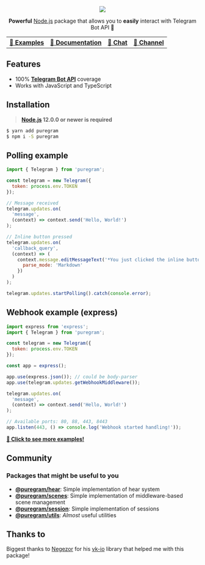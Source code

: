 <p align='center'>
  <img src='https://github.com/nitreojs/puregram/blob/master/docs/logo.png' />
</p>

<p align='center'>
  <b>Powerful</b>
  <a href='nodejs.org'>Node.js</a>
  package that allows you to
  <b>easily</b>
  interact with
  <a src='https://core.telegram.org/bots/api'>Telegram Bot API</a>
  🚀
</p>

<table align='center'>
  <tr>
    <th>
      <a href='https://github.com/nitreojs/puregram/tree/master/docs/examples'>
        🤖 Examples
      </a>
    </th>
    <th>
      <a href='https://github.com/nitreojs/puregram/tree/master/docs'>
        📖 Documentation
      </a>
    </th>
    <th>
      <a href='https://t.me/puregram_chat'>
        💬 Chat
      </a>
    </th>
    <th>
      <a href='https://t.me/puregram_channel'>
        💬 Channel
      </a>
    </th>
  </tr>
</table>

## Features

* 100% [**Telegram Bot API**](https://core.telegram.org/bots/api) coverage
* Works with JavaScript and TypeScript

## Installation
> **[Node.js](https://nodejs.org/) 12.0.0 or newer is required**

```sh
$ yarn add puregram
$ npm i -S puregram
```

## Polling example

```js
import { Telegram } from 'puregram';

const telegram = new Telegram({
  token: process.env.TOKEN
});

// Message received
telegram.updates.on(
  'message',
  (context) => context.send('Hello, World!')
);

// Inline button pressed
telegram.updates.on(
  'callback_query',
  (context) => (
    context.message.editMessageText('*You just clicked the inline button!*', {
      parse_mode: 'Markdown'
    })
  )
);

telegram.updates.startPolling().catch(console.error);
```

## Webhook example (express)

```js
import express from 'express';
import { Telegram } from 'puregram';

const telegram = new Telegram({
  token: process.env.TOKEN
});

const app = express();

app.use(express.json()); // could be body-parser
app.use(telegram.updates.getWebhookMiddleware());

telegram.updates.on(
  'message',
  (context) => context.send('Hello, World!')
);

// Available ports: 80, 88, 443, 8443
app.listen(443, () => console.log('Webhook started handling!'));
```

[**🤖 Click to see more examples!**](https://github.com/nitreojs/puregram/tree/master/docs/examples)

## Community

### Packages that might be useful to you

- [**@puregram/hear**](https://github.com/nitreojs/puregram/tree/master/packages/hear): Simple implementation of hear system
- [**@puregram/scenes**](https://github.com/nitreojs/puregram/tree/master/packages/scenes): Simple implementation of middleware-based scene management
- [**@puregram/session**](https://github.com/nitreojs/puregram/tree/master/packages/session): Simple implementation of sessions
- [**@puregram/utils**](https://github.com/nitreojs/puregram/tree/master/packages/utils): _Almost_ useful utilities

## Thanks to
Biggest thanks to [Negezor](https://github.com/negezor) for his [vk-io](https://github.com/negezor/vk-io) library that helped me with this package!

